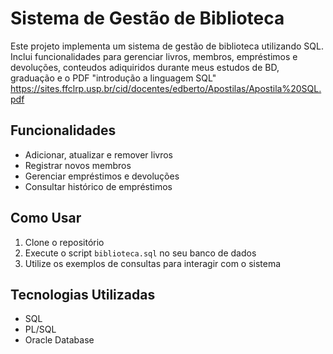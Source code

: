 # Sistema de Gestão de Biblioteca

Este projeto implementa um sistema de gestão de biblioteca utilizando SQL. Inclui funcionalidades para gerenciar livros, membros, empréstimos e devoluções, conteudos adiquiridos durante meus estudos de BD, graduação e o PDF "introdução a linguagem SQL" <https://sites.ffclrp.usp.br/cid/docentes/edberto/Apostilas/Apostila%20SQL.pdf>

## Funcionalidades

- Adicionar, atualizar e remover livros
- Registrar novos membros
- Gerenciar empréstimos e devoluções
- Consultar histórico de empréstimos

## Como Usar

1. Clone o repositório
2. Execute o script `biblioteca.sql` no seu banco de dados
3. Utilize os exemplos de consultas para interagir com o sistema

## Tecnologias Utilizadas

- SQL
- PL/SQL
- Oracle Database
